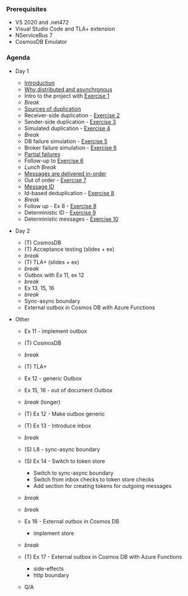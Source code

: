 ### Prerequisites
   * VS 2020 and .net472
   * Visual Studio Code and TLA+ extension
   * NServiceBus 7
   * CosmosDB Emulator

### Agenda

* Day 1
   - [Introduction](https://exactly-once.github.io/workshop/Lectures/Intro.html)   
   - [Why distributed and asynchronous](https://exactly-once.github.io/workshop/Lectures/Why%20distributed%20and%20asynchronous.html)
   - Intro to the project with [Exercise 1](https://github.com/exactly-once/workshop/tree/master/Exercise-1)
   - _Break_
   - [Sources of duplication](https://exactly-once.github.io/workshop/Lectures/Sources%20of%20duplication.html#/5) 
   - Receiver-side duplication - [Exercise 2](https://github.com/exactly-once/workshop/tree/master/Exercise-2)
   - Sender-side duplication - [Exercise 3](https://github.com/exactly-once/workshop/tree/master/Exercise-3)
   - Simulated duplication - [Exercise 4](https://github.com/exactly-once/workshop/tree/master/Exercise-4)
   - _Break_
   - DB failure simulation - [Exercise 5](https://github.com/exactly-once/workshop/tree/master/Exercise-5)
   - Broker failure simulation - [Exercise 6](https://github.com/exactly-once/workshop/tree/master/Exercise-6)
   - [Partial failures](https://exactly-once.github.io/workshop/Lectures/Partial%20failures.html)
   - Follow-up to [Exercise 6](https://github.com/exactly-once/workshop/blob/master/Exercise-6/follow-up.md)
   - _Lunch Break_
   - [Messages are delivered in-order](https://exactly-once.github.io/workshop/Lectures/Messages%20are%20delivered%20in-order.html)
   - Out of order - [Exercise 7](https://github.com/exactly-once/workshop/tree/master/Exercise-7)
   - [Message ID](https://github.com/exactly-once/workshop/blob/master/Lectures/Message%20ID.html)
   - Id-based deduplication - [Exercise 8](https://github.com/exactly-once/workshop/tree/master/Exercise-8)
   - _Break_
   - Follow up - Ex 8 - [Exercise 8](https://github.com/exactly-once/workshop/tree/master/Exercise-8)
   - Deterministic ID - [Exercise 9](https://github.com/exactly-once/workshop/tree/master/Exercise-9)
   - Deterministic messages - [Exercise 10](https://github.com/exactly-once/workshop/tree/master/Exercise-10)

* Day 2 
   - (T) CosmosDB
   - (T) Acceptance testing (slides + ex)
   - _break_
   - (T) TLA+ (slides + ex)
   - _break_
   - Outbox with Ex 11, ex 12
   - _break_
   - Ex 13, 15, 16
   - _break_
   - Sync-async boundary
   - External outbox in Cosmos DB with Azure Functions
    
   
 * Other
   - Ex 11 - implement outbox
   - (T) CosmosDB
   - _break_ 
   - (T) TLA+
   - Ex 12 - generic Outbox 
   - Ex 15, 16 - out of document Outbox 
   - _break_ (longer)
   - (T) Ex 12 - Make outbox generic
   - (T) Ex 13 - Introduce inbox
   - _break_ 
   - (S) L8 - sync-async boundary
   - (S) Ex 14 - Switch to token store
     - Switch to sync-async boundary
     - Switch from inbox checks to token store checks
     - Add section for creating tokens for outgoing messages
   - _break_
  
   - _break_
   - Ex 16 - External outbox in Cosmos DB
     - implement store
   - _break_ 
   - (T) Ex 17 - External outbox in Cosmos DB with Azure Functions
     - side-effects
     - http boundary
   - Q/A
